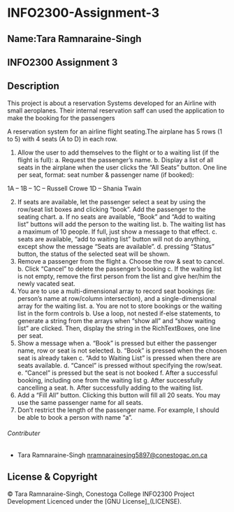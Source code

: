 # INFO2300-Assignment-3
## Name:Tara Ramnaraine-Singh
## INFO2300 Assignment 3 
## Description
This project is about a reservation Systems developed for an Airline with small aeroplanes.
Their internal reservation saff can used the application to make the booking for the passengers


A reservation system for an airline flight seating.The airplane has 5 rows (1 to 5) with 4 seats (A to D) in each row. 
1.	Allow the user to add themselves to the flight or to a waiting list (if the flight is full):
a.	Request the passenger’s name.
b.	Display a list of all seats in the airplane when the user clicks the “All Seats” button.  One line per seat, format: seat number & passenger name (if booked): 

1A – 
1B – 
1C – Russell Crowe
1D – Shania Twain


2.	If seats are available, let the passenger select a seat by using the row/seat list boxes and clicking “book”.  Add the passenger to the seating chart.
a.	If no seats are available, “Book” and “Add to waiting list” buttons will add the person to the waiting list. 
b.	The waiting list has a maximum of 10 people. If full, just show a message to that effect.
c.	seats are available, “add to waiting list” button will not do anything, except show the message “Seats are available”.
d.	pressing “Status” button, the status of the selected seat will be shown.
3.	Remove a passenger from the flight
a.	Choose the row & seat to cancel.
b.	Click “Cancel” to delete the passenger’s booking
c.	If the waiting list is not empty, remove the first person from the list and give her/him the newly vacated seat.
4.	You are to use a multi-dimensional array to record seat bookings (ie: person’s name at row/column intersection), and a single-dimensional array for the waiting list.
a.	You are not to store bookings or the waiting list in the form controls
b.	Use a loop, not nested if-else statements, to generate a string from the arrays when “show all” and “show waiting list” are clicked.  Then, display the string in the RichTextBoxes, one line per seat.
5.	Show a message when
a.	“Book” is pressed but either the passenger name, row or seat is not selected.
b.	“Book” is pressed when the chosen seat is already taken
c.	“Add to Waiting List” is pressed when there are seats available.
d.	“Cancel” is pressed without specifying the row/seat.
e.	“Cancel” is pressed but the seat is not booked
f.	After a successful booking, including one from the waiting list
g.	After successfully cancelling a seat.
h.	After successfully adding to the waiting list.
6.	Add a “Fill All” button. Clicking this button will fill all 20 seats. You may use the same passenger name for all seats.
7.	Don’t restrict the length of the passenger name. For example, I should be able to book a person with name “a”.  


###### Contributer
- Tara Ramnaraine-Singh <nramnarainesing5897@conestogac.on.ca>

## License & Copyright
© Tara Ramnaraine-Singh, Conestoga College INFO2300 Project Development
Licenced under the [GNU License]_(LICENSE).
